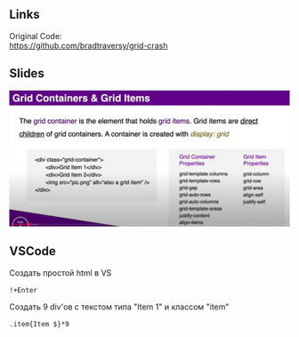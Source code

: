 ## Links

Original Code:  
https://github.com/bradtraversy/grid-crash

## Slides

<img src="img/grid-properties.jpg" alt="drawing" width="800"/>

## VSCode

Создать простой html в VS

    !+Enter

Создать 9 div'ов с текстом типа "Item 1" и классом "item"

    .item{Item $}*9


